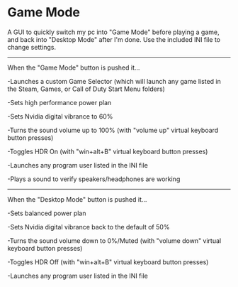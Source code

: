 # Game Mode

A GUI to quickly switch my pc into "Game Mode" before playing a game, and back into "Desktop Mode" after I'm done.  Use the included INI file to change settings.
___________________________________________________________________________________________________________________

When the "Game Mode" button is pushed it...

-Launches a custom Game Selector (which will launch any game listed in the Steam, Games, or Call of Duty Start Menu folders)

-Sets high performance power plan

-Sets Nvidia digital vibrance to 60%

-Turns the sound volume up to 100% (with "volume up" virtual keyboard button presses)

-Toggles HDR On (with "win+alt+B" virtual keyboard button presses)

-Launches any program user listed in the INI file

-Plays a sound to verify speakers/headphones are working
___________________________________________________________________________________________________________________

When the "Desktop Mode" button is pushed it...

-Sets balanced power plan

-Sets Nvidia digital vibrance back to the default of 50%

-Turns the sound volume down to 0%/Muted (with "volume down" virtual keyboard button presses)

-Toggles HDR Off (with "win+alt+B" virtual keyboard button presses)

-Launches any program user listed in the INI file
